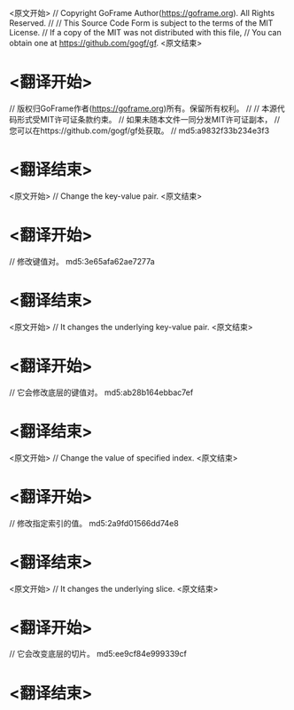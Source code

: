 
<原文开始>
// Copyright GoFrame Author(https://goframe.org). All Rights Reserved.
//
// This Source Code Form is subject to the terms of the MIT License.
// If a copy of the MIT was not distributed with this file,
// You can obtain one at https://github.com/gogf/gf.
<原文结束>

# <翻译开始>
// 版权归GoFrame作者(https://goframe.org)所有。保留所有权利。
//
// 本源代码形式受MIT许可证条款约束。
// 如果未随本文件一同分发MIT许可证副本，
// 您可以在https://github.com/gogf/gf处获取。
// md5:a9832f33b234e3f3
# <翻译结束>


<原文开始>
// Change the key-value pair.
<原文结束>

# <翻译开始>
// 修改键值对。 md5:3e65afa62ae7277a
# <翻译结束>


<原文开始>
// It changes the underlying key-value pair.
<原文结束>

# <翻译开始>
// 它会修改底层的键值对。 md5:ab28b164ebbac7ef
# <翻译结束>


<原文开始>
// Change the value of specified index.
<原文结束>

# <翻译开始>
// 修改指定索引的值。 md5:2a9fd01566dd74e8
# <翻译结束>


<原文开始>
// It changes the underlying slice.
<原文结束>

# <翻译开始>
// 它会改变底层的切片。 md5:ee9cf84e999339cf
# <翻译结束>

